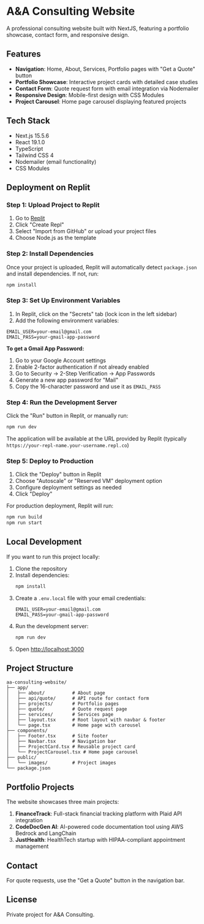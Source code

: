 # A&A Consulting Website

A professional consulting website built with NextJS, featuring a portfolio showcase, contact form, and responsive design.

## Features

-   **Navigation**: Home, About, Services, Portfolio pages with "Get a Quote" button
-   **Portfolio Showcase**: Interactive project cards with detailed case studies
-   **Contact Form**: Quote request form with email integration via Nodemailer
-   **Responsive Design**: Mobile-first design with CSS Modules
-   **Project Carousel**: Home page carousel displaying featured projects

## Tech Stack

-   Next.js 15.5.6
-   React 19.1.0
-   TypeScript
-   Tailwind CSS 4
-   Nodemailer (email functionality)
-   CSS Modules

## Deployment on Replit

### Step 1: Upload Project to Replit

1. Go to [Replit](https://replit.com)
2. Click "Create Repl"
3. Select "Import from GitHub" or upload your project files
4. Choose Node.js as the template

### Step 2: Install Dependencies

Once your project is uploaded, Replit will automatically detect `package.json` and install dependencies. If not, run:

```bash
npm install
```

### Step 3: Set Up Environment Variables

1. In Replit, click on the "Secrets" tab (lock icon in the left sidebar)
2. Add the following environment variables:

```
EMAIL_USER=your-email@gmail.com
EMAIL_PASS=your-gmail-app-password
```

**To get a Gmail App Password:**

1. Go to your Google Account settings
2. Enable 2-factor authentication if not already enabled
3. Go to Security → 2-Step Verification → App Passwords
4. Generate a new app password for "Mail"
5. Copy the 16-character password and use it as `EMAIL_PASS`

### Step 4: Run the Development Server

Click the "Run" button in Replit, or manually run:

```bash
npm run dev
```

The application will be available at the URL provided by Replit (typically `https://your-repl-name.your-username.repl.co`)

### Step 5: Deploy to Production

1. Click the "Deploy" button in Replit
2. Choose "Autoscale" or "Reserved VM" deployment option
3. Configure deployment settings as needed
4. Click "Deploy"

For production deployment, Replit will run:

```bash
npm run build
npm run start
```

## Local Development

If you want to run this project locally:

1. Clone the repository
2. Install dependencies:
    ```bash
    npm install
    ```
3. Create a `.env.local` file with your email credentials:
    ```
    EMAIL_USER=your-email@gmail.com
    EMAIL_PASS=your-gmail-app-password
    ```
4. Run the development server:
    ```bash
    npm run dev
    ```
5. Open [http://localhost:3000](http://localhost:3000)

## Project Structure

```
aa-consulting-website/
├── app/
│   ├── about/          # About page
│   ├── api/quote/      # API route for contact form
│   ├── projects/       # Portfolio pages
│   ├── quote/          # Quote request page
│   ├── services/       # Services page
│   ├── layout.tsx      # Root layout with navbar & footer
│   └── page.tsx        # Home page with carousel
├── components/
│   ├── Footer.tsx      # Site footer
│   ├── Navbar.tsx      # Navigation bar
│   ├── ProjectCard.tsx # Reusable project card
│   └── ProjectCarousel.tsx # Home page carousel
├── public/
│   └── images/         # Project images
└── package.json
```

## Portfolio Projects

The website showcases three main projects:

1. **FinanceTrack**: Full-stack financial tracking platform with Plaid API integration
2. **CodeDocGen AI**: AI-powered code documentation tool using AWS Bedrock and LangChain
3. **JustHealth**: HealthTech startup with HIPAA-compliant appointment management

## Contact

For quote requests, use the "Get a Quote" button in the navigation bar.

## License

Private project for A&A Consulting.
